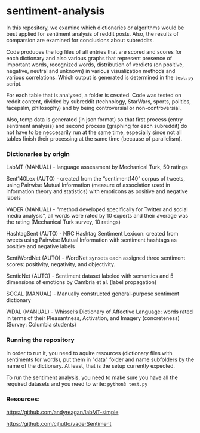# sentiment-analysis

In this repository, we examine which dictionaries or algorithms would be best applied for sentiment analysis of reddit posts. Also, the results of comparsion are examined for conclusions about subreddits.

Code produces the log files of all entries that are scored and scores for each dictionary and also various graphs that represent presence of important words, recognized words, distribution of verdicts (on positive, negative, neutral and unknown) in various visualization methods and various correlations. Which output is generated is determined in the `test.py` script.

For each table that is analysed, a folder is created. Code was tested on reddit content, divided by subreddit (technology, StarWars, sports, politics, facepalm, philosophy) and by being controversial or non-controversial.

Also, temp data is generated (in json format) so that first process (entry sentiment analysis) and second process (graphing for each subreddit) do not have to be neccesarily run at the same time, especially since not all tables finish their processing at the same time (because of parallelism).

### Dictionaries by origin

LabMT (MANUAL) - language assessment by Mechanical Turk, 50 ratings

Sent140Lex (AUTO) - created from the “sentiment140” corpus of tweets, using Pairwise Mutual Information (measure of association used in information theory and statistics) with emoticons as positive and negative labels

VADER (MANUAL) - "method developed specifically for Twitter and social media analysis", all words were rated by 10 experts and their average was the rating (Mechanical Turk survey, 10 ratings)

HashtagSent (AUTO) - NRC Hashtag Sentiment Lexicon: created from tweets using Pairwise Mutual Information with sentiment hashtags as positive and negative labels

SentiWordNet (AUTO) - WordNet synsets each assigned three sentiment scores: positivity, negativity, and objectivity.

SenticNet (AUTO) - Sentiment dataset labeled with semantics and 5 dimensions of emotions by Cambria et al. (label propagation)

SOCAL (MANUAL) - Manually constructed general-purpose sentiment dictionary

WDAL (MANUAL) - Whissel’s Dictionary of Affective Language: words rated in terms of their Pleasantness, Activation, and Imagery (concreteness) (Survey: Columbia students)

### Running the repository

In order to run it, you need to aquire resources (dictionary files with sentiments for words), put them in "data" folder and name subfolders by the name of the dictionary. At least, that is the setup currently expected.

To run the sentiment analysis, you need to make sure you have all the required datasets and you need to write:
`python3 test.py`

### Resources:

https://github.com/andyreagan/labMT-simple

https://github.com/cjhutto/vaderSentiment